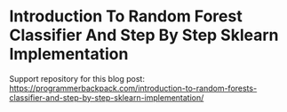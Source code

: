 # Introduction To Random Forest Classifier And Step By Step Sklearn Implementation

Support repository for this blog post: https://programmerbackpack.com/introduction-to-random-forests-classifier-and-step-by-step-sklearn-implementation/
